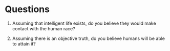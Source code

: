 # Questions

1. Assuming that intelligent life exists, do you believe they would make contact with the human race? 

2. Assuming there is an objective truth, do you believe humans will be able to attain it? 